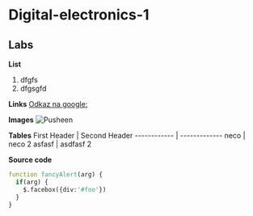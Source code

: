 # Digital-electronics-1

## Labs

**List**
1. dfgfs
2. dfgsgfd

**Links**
[Odkaz na google:](https://www.google.com)

**Images**
![Pusheen](https://pusheen.com/wp-content/themes/pusheen-custom/img/about-pusheen.png)

**Tables**
First Header | Second Header
------------ | -------------
neco | neco 2
asfasf | asdfasf 2

**Source code**

```vhdl
function fancyAlert(arg) {
  if(arg) {
    $.facebox({div:'#foo'})
  }
}
```
